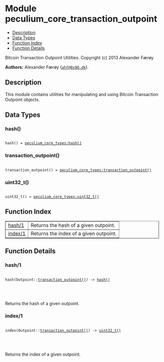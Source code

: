 

# Module peculium_core_transaction_outpoint #
* [Description](#description)
* [Data Types](#types)
* [Function Index](#index)
* [Function Details](#functions)


Bitcoin Transaction Outpoint Utilities.
Copyright (c)  2013 Alexander Færøy

__Authors:__ Alexander Færøy ([`ahf@0x90.dk`](mailto:ahf@0x90.dk)).
<a name="description"></a>

## Description ##
   This module contains utilities for manipulating and using Bitcoin
Transaction Outpoint objects.
<a name="types"></a>

## Data Types ##




### <a name="type-hash">hash()</a> ###



<pre><code>
hash() = <a href="peculium_core_types.md#type-hash">peculium_core_types:hash()</a>
</code></pre>





### <a name="type-transaction_outpoint">transaction_outpoint()</a> ###



<pre><code>
transaction_outpoint() = <a href="peculium_core_types.md#type-transaction_outpoint">peculium_core_types:transaction_outpoint()</a>
</code></pre>





### <a name="type-uint32_t">uint32_t()</a> ###



<pre><code>
uint32_t() = <a href="peculium_core_types.md#type-uint32_t">peculium_core_types:uint32_t()</a>
</code></pre>


<a name="index"></a>

## Function Index ##


<table width="100%" border="1" cellspacing="0" cellpadding="2" summary="function index"><tr><td valign="top"><a href="#hash-1">hash/1</a></td><td>Returns the hash of a given outpoint.</td></tr><tr><td valign="top"><a href="#index-1">index/1</a></td><td>Returns the index of a given outpoint.</td></tr></table>


<a name="functions"></a>

## Function Details ##

<a name="hash-1"></a>

### hash/1 ###


<pre><code>
hash(Outpoint::<a href="#type-transaction_outpoint">transaction_outpoint()</a>) -&gt; <a href="#type-hash">hash()</a>
</code></pre>

<br></br>


Returns the hash of a given outpoint.
<a name="index-1"></a>

### index/1 ###


<pre><code>
index(Outpoint::<a href="#type-transaction_outpoint">transaction_outpoint()</a>) -&gt; <a href="#type-uint32_t">uint32_t()</a>
</code></pre>

<br></br>


Returns the index of a given outpoint.
